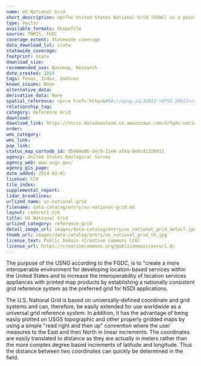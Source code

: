 ```yaml
---
name: US National Grid
short_description: <p>The United States National Grid (USNG) is a point reference system of grid references commonly used in United States. It provides a nationally consistent language of location in a user friendly format. It is similar in design to the national grid reference systems used throughout other nations. The USNG was developed by the Federal Geographic Data Committee.</p>
type: Vector
available_formats: Shapefile
source: TNRIS, FGDC
coverage_extent: Statewide coverage
data_download_lvl: state
statewide_coverage: 
footprint: State
download_size: 
recommended_use: Basemap, Research
date_created: 2014
tags: Texas, Index, Indices
known_issues: None
alternative_data: 
derivative_data: None
spatial_reference: <p><a href='https&#58;//epsg.io/26913'>EPSG 26913</a>, <a href='https&#58;//epsg.io/26914'>EPSG 26914</a>, <a href='https&#58;//epsg.io/26915'>EPSG 26915</a></p>
relationship_tag: 
category: Reference Grid
download: 
download_link: https://tnris-datadownload.s3.amazonaws.com/d/fgdc-nationalgrid/state/tx/fgdc-nationalgrid_tx.zip
order: 
wms_category: 
wms_link: 
pop_link: 
status_map_cartodb_id: d5084e86-dec9-11e4-afda-0e0c41326911
agency: United States Geological Survey
agency_web: www.usgs.gov/
agency_gis_page: 
date_added: 2014-02-01
license: CC0
tile_index: 
supplemental_report: 
lidar_breaklines: 
urlized_name: us-national-grid
filename: data-catalog/entry/us-national-grid.md
layout: redirect.njk
title: US National Grid
urlized_category: reference-grid
detail_image_url: images/data-catalog/entry/us_national_grid_detail.jpg
thumb_url: images/data-catalog/entry/us_national_grid_th.jpg
license_text: Public Domain (Creative Commons CC0)
license_url: https://creativecommons.org/publicdomain/zero/1.0/
---
```


The purpose of the USNG according to the FGDC, is to "create a more interoperable environment for developing location-based services within the United States and to increase the interoperability of location services appliances with printed map products by establishing a nationally consistent grid reference system as the preferred grid for NSDI applications. 

The U.S. National Grid is based on universally-defined coordinate and grid systems and can, therefore, be easily extended for use worldwide as a universal grid reference system. In addition, it has the advantage of being easily plotted on USGS topographic and other properly gridded maps by using a simple "read right and then up" convention where the user measures to the East and then North in linear increments. The coordinates are easily translated to distance as they are actually in meters rather than the more complex degree based increments of latitude and longitude. Thus the distance between two coordinates can quickly be determined in the field.



